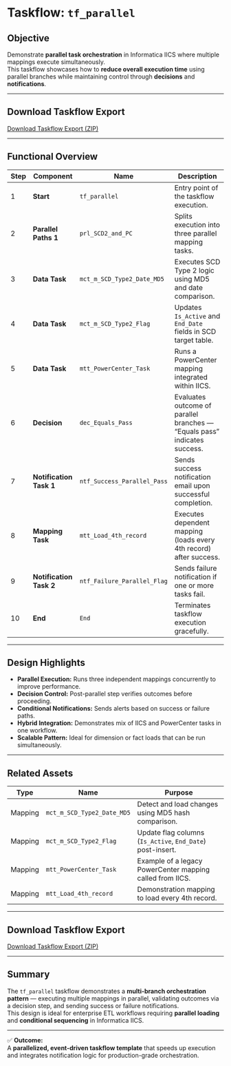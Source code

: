 # Taskflow: `tf_parallel`

## Objective
Demonstrate **parallel task orchestration** in Informatica IICS where multiple mappings execute simultaneously.  
This taskflow showcases how to **reduce overall execution time** using parallel branches while maintaining control through **decisions** and **notifications**.

---

## Download Taskflow Export
[Download Taskflow Export (ZIP)](https://raw.githubusercontent.com/s-h-a-s-h-i-k-a-n-t/iics-projects-portfolio/main/jobs_exports/tf_parallel-1760731745360.zip)


---

## Functional Overview

| Step | Component | Name | Description |
|------|------------|------|--------------|
| 1 | **Start** | `tf_parallel` | Entry point of the taskflow execution. |
| 2 | **Parallel Paths 1** | `prl_SCD2_and_PC` | Splits execution into three parallel mapping tasks. |
| 3 | **Data Task** | `mct_m_SCD_Type2_Date_MD5` | Executes SCD Type 2 logic using MD5 and date comparison. |
| 4 | **Data Task** | `mct_m_SCD_Type2_Flag` | Updates `Is_Active` and `End_Date` fields in SCD target table. |
| 5 | **Data Task** | `mtt_PowerCenter_Task` | Runs a PowerCenter mapping integrated within IICS. |
| 6 | **Decision** | `dec_Equals_Pass` | Evaluates outcome of parallel branches — “Equals pass” indicates success. |
| 7 | **Notification Task 1** | `ntf_Success_Parallel_Pass` | Sends success notification email upon successful completion. |
| 8 | **Mapping Task** | `mtt_Load_4th_record` | Executes dependent mapping (loads every 4th record) after success. |
| 9 | **Notification Task 2** | `ntf_Failure_Parallel_Flag` | Sends failure notification if one or more tasks fail. |
| 10 | **End** | `End` | Terminates taskflow execution gracefully. |

---

## Design Highlights

- **Parallel Execution:** Runs three independent mappings concurrently to improve performance.  
- **Decision Control:** Post-parallel step verifies outcomes before proceeding.  
- **Conditional Notifications:** Sends alerts based on success or failure paths.  
- **Hybrid Integration:** Demonstrates mix of IICS and PowerCenter tasks in one workflow.  
- **Scalable Pattern:** Ideal for dimension or fact loads that can be run simultaneously.

---

## Related Assets

| Type | Name | Purpose |
|------|------|----------|
| Mapping | `mct_m_SCD_Type2_Date_MD5` | Detect and load changes using MD5 hash comparison. |
| Mapping | `mct_m_SCD_Type2_Flag` | Update flag columns (`Is_Active`, `End_Date`) post-insert. |
| Mapping | `mtt_PowerCenter_Task` | Example of a legacy PowerCenter mapping called from IICS. |
| Mapping | `mtt_Load_4th_record` | Demonstration mapping to load every 4th record. |

---

## Download Taskflow Export

[Download Taskflow Export (ZIP)](https://github.com/s-h-a-s-h-i-k-a-n-t/iics-projects-portfolio/blob/main/jobs_exports/tf_parallel-1760731745360.zip?raw=1)


---

## Summary
The `tf_parallel` taskflow demonstrates a **multi-branch orchestration pattern** — executing multiple mappings in parallel, validating outcomes via a decision step, and sending success or failure notifications.  
This design is ideal for enterprise ETL workflows requiring **parallel loading** and **conditional sequencing** in Informatica IICS.

---

✅ **Outcome:**  
A **parallelized, event-driven taskflow template** that speeds up execution and integrates notification logic for production-grade orchestration.
